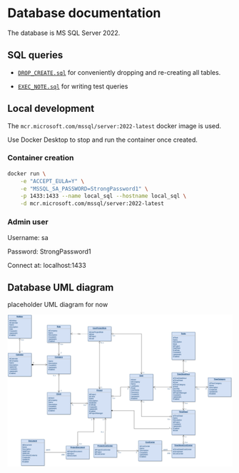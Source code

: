 # Database documentation

The database is MS SQL Server 2022.

## SQL queries

- [`DROP_CREATE.sql`](../src/database/DROP_CREATE.sql) for conveniently dropping and re-creating all tables.

- [`EXEC_NOTE.sql`](../src/database/EXEC_NOTE.sql) for writing test queries

## Local development

The `mcr.microsoft.com/mssql/server:2022-latest`  docker image is used.

Use Docker Desktop to stop and run the container once created.

### Container creation

```bash
docker run \
    -e "ACCEPT_EULA=Y" \
    -e "MSSQL_SA_PASSWORD=StrongPassword1" \
    -p 1433:1433 --name local_sql --hostname local_sql \
    -d mcr.microsoft.com/mssql/server:2022-latest
```

### Admin user

Username: sa

Password: StrongPassword1

Connect at: localhost:1433

## Database UML diagram

placeholder UML diagram for now

![database UML diagram](database%20UML%20diagram.drawio.png)